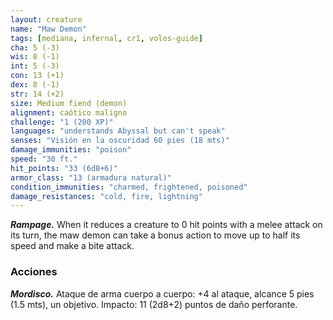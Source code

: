 ```yaml
---
layout: creature
name: "Maw Demon"
tags: [mediana, infernal, cr1, volos-guide]
cha: 5 (-3)
wis: 8 (-1)
int: 5 (-3)
con: 13 (+1)
dex: 8 (-1)
str: 14 (+2)
size: Medium fiend (demon)
alignment: caótico maligno
challenge: "1 (200 XP)"
languages: "understands Abyssal but can't speak"
senses: "Visión en la oscuridad 60 pies (18 mts)"
damage_immunities: "poison"
speed: "30 ft."
hit_points: "33 (6d8+6)"
armor_class: "13 (armadura natural)"
condition_immunities: "charmed, frightened, poisoned"
damage_resistances: "cold, fire, lightning"
---
```


***Rampage.*** When it reduces a creature to 0 hit points with a melee attack on its turn, the maw demon can take a bonus action to move up to half its speed and make a bite attack.

### Acciones

***Mordisco.*** Ataque de arma cuerpo a cuerpo: +4 al ataque, alcance 5 pies (1.5 mts), un objetivo. Impacto: 11 (2d8+2) puntos de daño perforante.